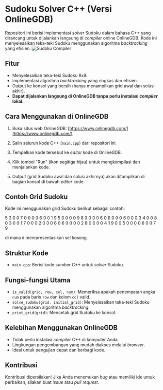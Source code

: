 # Sudoku Solver C++ (Versi OnlineGDB)

Repositori ini berisi implementasi *solver* Sudoku dalam bahasa C++ yang dirancang untuk dijalankan langsung di *compiler* online OnlineGDB. Kode ini menyelesaikan teka-teki Sudoku menggunakan algoritma *backtracking* yang efisien.
![Sudoku Compiler]("https://www.google.com/url?sa=i&url=https%3A%2F%2Fwww.crossword-compiler.com%2Fen%2Fhelp%2Fhtml%2Fsudokupuzzles.htm&psig=AOvVaw1uV6XaHguTcB0jCCz8omxA&ust=1737021822941000&source=images&cd=vfe&opi=89978449&ved=0CBQQjRxqFwoTCICd4tm894oDFQAAAAAdAAAAABAE")

## Fitur

*   Menyelesaikan teka-teki Sudoku 9x9.
*   Implementasi algoritma *backtracking* yang ringkas dan efisien.
*   Output ke konsol yang bersih (hanya menampilkan grid awal dan solusi akhir).
*   **Dapat dijalankan langsung di OnlineGDB tanpa perlu instalasi *compiler* lokal.**

## Cara Menggunakan di OnlineGDB

1.  Buka situs web OnlineGDB: [https://www.onlinegdb.com/](https://www.onlinegdb.com/)

2.  Salin seluruh kode C++ (`main.cpp`) dari repositori ini.

3.  Tempelkan kode tersebut ke *editor* kode di OnlineGDB.

4.  Klik tombol "Run" (ikon segitiga hijau) untuk mengkompilasi dan menjalankan kode.

5.  Output (grid Sudoku awal dan solusi akhirnya) akan ditampilkan di bagian konsol di bawah *editor* kode.

## Contoh Grid Sudoku

Kode ini menggunakan grid Sudoku berikut sebagai contoh:

5 3 0 0 7 0 0 0 0
6 0 0 1 9 5 0 0 0
0 9 8 0 0 0 0 6 0
8 0 0 0 6 0 0 0 3
4 0 0 8 0 3 0 0 1
7 0 0 0 2 0 0 0 6
0 6 0 0 0 0 2 8 0
0 0 0 4 1 9 0 0 5
0 0 0 0 8 0 0 7 9


di mana `0` merepresentasikan sel kosong.

## Struktur Kode

*   `main.cpp`: Berisi kode sumber C++ untuk *solver* Sudoku.

## Fungsi-fungsi Utama

*   `is_valid(grid, row, col, num)`: Memeriksa apakah penempatan angka `num` pada baris `row` dan kolom `col` valid.
*   `solve_sudoku(grid, initial_grid)`: Menyelesaikan teka-teki Sudoku menggunakan algoritma *backtracking*.
*   `print_grid(grid)`: Mencetak grid Sudoku ke konsol.

## Kelebihan Menggunakan OnlineGDB

*   Tidak perlu instalasi *compiler* C++ di komputer Anda.
*   Lingkungan pengembangan yang mudah diakses melalui *browser*.
*   Ideal untuk pengujian cepat dan berbagi kode.

## Kontribusi

Kontribusi dipersilakan! Jika Anda menemukan *bug* atau memiliki ide untuk perbaikan, silakan buat *issue* atau *pull request*.
